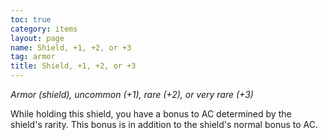 ```yaml
---
toc: true
category: items
layout: page
name: Shield, +1, +2, or +3
tag: armor
title: Shield, +1, +2, or +3 
---
```

_Armor (shield), uncommon (+1), rare (+2), or very rare (+3)_ 

While holding this shield, you have a bonus to AC determined by the shield's rarity. This bonus is in addition to the shield's normal bonus to AC. 